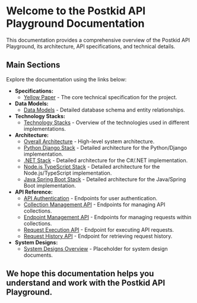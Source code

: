# Welcome to the Postkid API Playground Documentation

This documentation provides a comprehensive overview of the Postkid API Playground, its architecture, API specifications, and technical details.

## Main Sections

Explore the documentation using the links below:

-   **Specifications:**
    -   [Yellow Paper](./Specs/Yellow%20Paper.md) - The core technical specification for the project.
-   **Data Models:**
    -   [Data Models](./Models/Data%20Models.md) - Detailed database schema and entity relationships.
-   **Technology Stacks:**
    -   [Technology Stacks](./Tech-Stacks/Technology%20Stacks.md) - Overview of the technologies used in different implementations.
-   **Architecture:**
    -   [Overall Architecture](./Architecture/Overall%20Architecture.md) - High-level system architecture.
    -   [Python Django Stack](./Architecture/Python%20Django%20Stack.md) - Detailed architecture for the Python/Django implementation.
    -   [.NET Stack](./Architecture/NET%20Stack.md) - Detailed architecture for the C#/.NET implementation.
    -   [Node.js TypeScript Stack](./Architecture/Node-js%20TypeScript%20Stack.md) - Detailed architecture for the Node.js/TypeScript implementation.
    -   [Java Spring Boot Stack](./Architecture/Java%20Spring%20Boot%20Stack.md) - Detailed architecture for the Java/Spring Boot implementation.
-   **API Reference:**
    -   [API Authentication](./API-Reference/API%20Authentication.md) - Endpoints for user authentication.
    -   [Collection Management API](./API-Reference/Collection%20Management%20API.md) - Endpoints for managing API collections.
    -   [Endpoint Management API](./API-Reference/Endpoint%20Management%20API.md) - Endpoints for managing requests within collections.
    -   [Request Execution API](./API-Reference/Request%20Execution%20API.md) - Endpoint for executing API requests.
    -   [Request History API](./API-Reference/Request%20History%20API.md) - Endpoint for retrieving request history.
-   **System Designs:**
    -   [System Designs Overview](./System-Designs/README.md) - Placeholder for system design documents.

We hope this documentation helps you understand and work with the Postkid API Playground.
---
